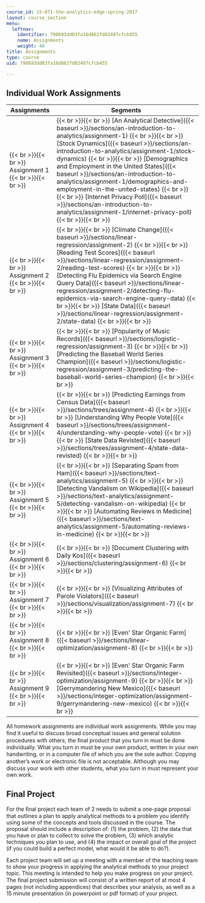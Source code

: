```yaml
---
course_id: 15-071-the-analytics-edge-spring-2017
layout: course_section
menu:
  leftnav:
    identifier: 790693dd03fa16d862fd02407cfcb455
    name: Assignments
    weight: 40
title: Assignments
type: course
uid: 790693dd03fa16d862fd02407cfcb455

---
```


Individual Work Assignments
---------------------------

| Assignments | Segments |
| --- | --- |
|  {{< br >}}{{< br >}} Assignment 1 {{< br >}}{{< br >}}  |  {{< br >}}{{< br >}} [An Analytical Detective]({{< baseurl >}}/sections/an-introduction-to-analytics/assignment-1) {{< br >}}{{< br >}} [Stock Dynamics]({{< baseurl >}}/sections/an-introduction-to-analytics/assignment-1/stock-dynamics) {{< br >}}{{< br >}} [Demographics and Employment in the United States]({{< baseurl >}}/sections/an-introduction-to-analytics/assignment-1/demographics-and-employment-in-the-united-states) {{< br >}}{{< br >}} [Internet Privacy Poll]({{< baseurl >}}/sections/an-introduction-to-analytics/assignment-1/internet-privacy-poll) {{< br >}}{{< br >}}  |
|  {{< br >}}{{< br >}} Assignment 2 {{< br >}}{{< br >}}  |  {{< br >}}{{< br >}} [Climate Change]({{< baseurl >}}/sections/linear-regression/assignment-2) {{< br >}}{{< br >}} [Reading Test Scores]({{< baseurl >}}/sections/linear-regression/assignment-2/reading-test-scores) {{< br >}}{{< br >}} [Detecting Flu Epidemics via Search Engine Query Data]({{< baseurl >}}/sections/linear-regression/assignment-2/detecting-flu-epidemics-via-search-engine-query-data) {{< br >}}{{< br >}} [State Data]({{< baseurl >}}/sections/linear-regression/assignment-2/state-data) {{< br >}}{{< br >}}  |
|  {{< br >}}{{< br >}} Assignment 3 {{< br >}}{{< br >}}  |  {{< br >}}{{< br >}} [Popularity of Music Records]({{< baseurl >}}/sections/logistic-regression/assignment-3) {{< br >}}{{< br >}} [Predicting the Baseball World Series Champion]({{< baseurl >}}/sections/logistic-regression/assignment-3/predicting-the-baseball-world-series-champion) {{< br >}}{{< br >}}  |
|  {{< br >}}{{< br >}} Assignment 4 {{< br >}}{{< br >}}  |  {{< br >}}{{< br >}} [Predicting Earnings from Census Data]({{< baseurl >}}/sections/trees/assignment-4) {{< br >}}{{< br >}} [Understanding Why People Vote]({{< baseurl >}}/sections/trees/assignment-4/understanding-why-people-vote) {{< br >}}{{< br >}} [State Data Revisted]({{< baseurl >}}/sections/trees/assignment-4/state-data-revisted) {{< br >}}{{< br >}}  |
|  {{< br >}}{{< br >}} Assignment 5 {{< br >}}{{< br >}}  |  {{< br >}}{{< br >}} [Separating Spam from Ham]({{< baseurl >}}/sections/text-analytics/assignment-5) {{< br >}}{{< br >}} [Detecting Vandalism on Wikipedia]({{< baseurl >}}/sections/text-analytics/assignment-5/detecting-vandalism-on-wikipedia) {{< br >}}{{< br >}} [Automating Reviews in Medicine]({{< baseurl >}}/sections/text-analytics/assignment-5/automating-reviews-in-medicine) {{< br >}}{{< br >}}  |
|  {{< br >}}{{< br >}} Assignment 6 {{< br >}}{{< br >}}  |  {{< br >}}{{< br >}} [Document Clustering with Daily Kos]({{< baseurl >}}/sections/clustering/assignment-6) {{< br >}}{{< br >}}  |
|  {{< br >}}{{< br >}} Assignment 7 {{< br >}}{{< br >}}  |  {{< br >}}{{< br >}} [Visualizing Attributes of Parole Violators]({{< baseurl >}}/sections/visualization/assignment-7) {{< br >}}{{< br >}}  |
|  {{< br >}}{{< br >}} Assignment 8 {{< br >}}{{< br >}}  |  {{< br >}}{{< br >}} [Even' Star Organic Farm]({{< baseurl >}}/sections/linear-optimization/assignment-8) {{< br >}}{{< br >}}  |
|  {{< br >}}{{< br >}} Assignment 9 {{< br >}}{{< br >}}  |  {{< br >}}{{< br >}} [Even' Star Organic Farm Revisited]({{< baseurl >}}/sections/integer-optimization/assignment-9) {{< br >}}{{< br >}} [Gerrymandering New Mexico]({{< baseurl >}}/sections/integer-optimization/assignment-9/gerrymandering-new-mexico) {{< br >}}{{< br >}}  

All homework assignments are individual work assignments. While you may ﬁnd it useful to discuss broad conceptual issues and general solution procedures with others, the ﬁnal product that you turn in must be done individually. What you turn in must be your own product, written in your own handwriting, or in a computer ﬁle of which you are the sole author. Copying another’s work or electronic ﬁle is not acceptable. Although you may discuss your work with other students, what you turn in must represent your own work.

Final Project
-------------

For the ﬁnal project each team of 2 needs to submit a one-page proposal that outlines a plan to apply analytical methods to a problem you identify using some of the concepts and tools discussed in the course. The proposal should include a description of: (1) the problem, (2) the data that you have or plan to collect to solve the problem, (3) which analytic techniques you plan to use, and (4) the impact or overall goal of the project (if you could build a perfect model, what would it be able to do?).

Each project team will set up a meeting with a member of the teaching team to show your progress in applying the analytical methods to your project topic. This meeting is intended to help you make progress on your project. The ﬁnal project submission will consist of a written report of at most 4 pages (not including appendices) that describes your analysis, as well as a 15 minute presentation (in powerpoint or pdf format) of your project.